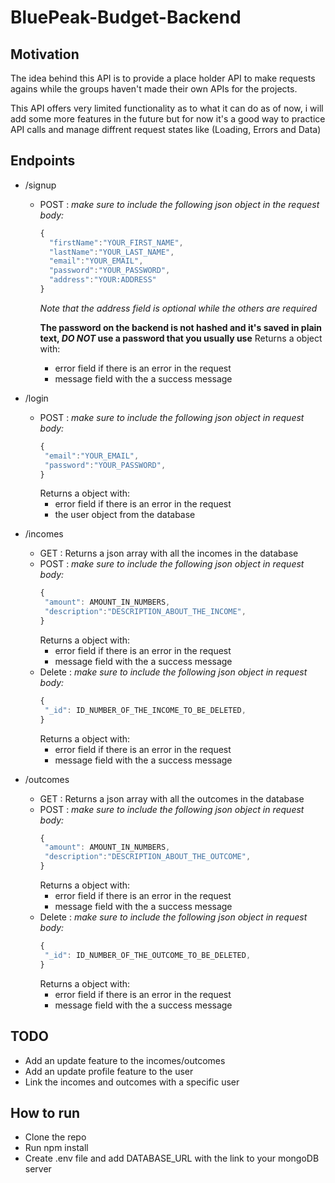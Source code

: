 # BluePeak-Budget-Backend

## Motivation

The idea behind this API is to provide a place holder API to make requests agains while the groups haven't made their own APIs for the projects.

This API offers very limited functionality as to what it can do as of now, i will add some more features in the future but for now it's a good way to practice API calls and manage diffrent request states like (Loading, Errors and Data)

## Endpoints

- /signup

  - POST : _make sure to include the following json object in the request body:_

    ```javascript
    {
      "firstName":"YOUR_FIRST_NAME",
      "lastName":"YOUR_LAST_NAME",
      "email":"YOUR_EMAIL",
      "password":"YOUR_PASSWORD",
      "address":"YOUR:ADDRESS"
    }
    ```

    _Note that the address field is optional while the others are required_

    **The password on the backend is not hashed and it's saved in plain text, _DO NOT_ use a password that you usually use**
    Returns a object with:

    - error field if there is an error in the request
    - message field with the a success message

- /login
  - POST : _make sure to include the following json object in request body:_
    ```javascript
    {
     "email":"YOUR_EMAIL",
     "password":"YOUR_PASSWORD",
    }
    ```
    Returns a object with:
    - error field if there is an error in the request
    - the user object from the database
- /incomes
  - GET : Returns a json array with all the incomes in the database
  - POST : _make sure to include the following json object in request body:_
    ```javascript
    {
     "amount": AMOUNT_IN_NUMBERS,
     "description":"DESCRIPTION_ABOUT_THE_INCOME",
    }
    ```
    Returns a object with:
    - error field if there is an error in the request
    - message field with the a success message
  - Delete : _make sure to include the following json object in request body:_
    ```javascript
    {
     "_id": ID_NUMBER_OF_THE_INCOME_TO_BE_DELETED,
    }
    ```
    Returns a object with:
    - error field if there is an error in the request
    - message field with the a success message
- /outcomes
  - GET : Returns a json array with all the outcomes in the database
  - POST : _make sure to include the following json object in request body:_
    ```javascript
    {
     "amount": AMOUNT_IN_NUMBERS,
     "description":"DESCRIPTION_ABOUT_THE_OUTCOME",
    }
    ```
    Returns a object with:
    - error field if there is an error in the request
    - message field with the a success message
  - Delete : _make sure to include the following json object in request body:_
    ```javascript
    {
     "_id": ID_NUMBER_OF_THE_OUTCOME_TO_BE_DELETED,
    }
    ```
    Returns a object with:
    - error field if there is an error in the request
    - message field with the a success message

## TODO

- Add an update feature to the incomes/outcomes
- Add an update profile feature to the user
- Link the incomes and outcomes with a specific user

## How to run

- Clone the repo
- Run npm install
- Create .env file and add DATABASE_URL with the link to your mongoDB server
